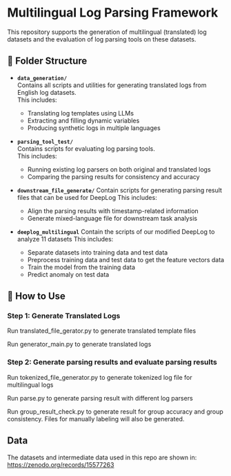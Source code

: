 # Multilingual Log Parsing Framework

This repository supports the generation of multilingual (translated) log datasets and the evaluation of log parsing tools on these datasets.

## 📁 Folder Structure

- **`data_generation/`**  
  Contains all scripts and utilities for generating translated logs from English log datasets.  
  This includes:
  - Translating log templates using LLMs
  - Extracting and filling dynamic variables
  - Producing synthetic logs in multiple languages

- **`parsing_tool_test/`**  
  Contains scripts for evaluating log parsing tools.  
  This includes:
  - Running existing log parsers on both original and translated logs
  - Comparing the parsing results for consistency and accuracy

- **`downstream_file_generate/`**
  Contain scripts for generating parsing result files that can be used for DeepLog
  This includes:
  - Align the parsing results with timestamp-related information
  - Generate mixed-language file for downstream task analysis

- **`deeplog_multilingual`**
  Contain the scripts of our modified DeepLog to analyze 11 datasets
  This includes:
  - Separate datasets into training data and test data
  - Preprocess training data and test data to get the feature vectors data
  - Train the model from the training data
  - Predict anomaly on test data
 
## 🧪 How to Use

### Step 1: Generate Translated Logs
Run translated_file_gerator.py to generate translated template files

Run generator_main.py to generate translated logs

### Step 2: Generate parsing results and evaluate parsing results
Run tokenized_file_generator.py to generate tokenized log file for multilingual logs

Run parse.py to generate parsing result with different log parsers

Run group_result_check.py to generate result for group accuracy and group consistency. Files for manually labeling will also be generated.

 ## Data
 The datasets and intermediate data used in this repo are shown in: https://zenodo.org/records/15577263
